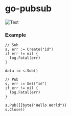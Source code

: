 # go-pubsub
  
![Test](https://github.com/stefanoschrs/go-pubsub/workflows/Test/badge.svg)  
  
### Example
```
// Sub
s, err := Create("id")
if err != nil {
  log.Fatal(err)
}

data := s.Sub()

// Pub
s, err := Get("id")
if err != nil {
  log.Fatal(err)
}

s.Pub([]byte("Hello World"))
s.Close()
```
